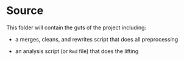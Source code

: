 # Source

This folder will contain the guts of the project including:

- a merges, cleans, and rewrites script that does all preprocessing

- an analysis script (or `Rmd` file) that does the lifting
